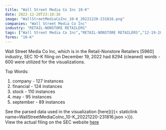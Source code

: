 ```yaml
---
title: "Wall Street Media Co Inc 10-K"
date: 2022-12-20T23:18:16
image: "WallStreetMediaCoInc_10-K_20221220-231816.png"
companies: "Wall Street Media Co Inc"
industry: "RETAIL-NONSTORE RETAILERS"
tags: ["Wall Street Media Co Inc","RETAIL-NONSTORE RETAILERS","12-19-2022","10-K"]
forms: "10-K"
---
```

Wall Street Media Co Inc, which is in the Retail-Nonstore Retailers [5960] industry, SEC 10-K filing on December 19, 2022 had 8294 (cleaned) words - 600 were utilized for the visualizations.

Top Words:
1. company - 127 instances
2. financial - 124 instances
3. stock - 110 instances
4. may - 95 instances
5. september - 89 instances


See the parsed data used in the visualization [here]({{< staticlink name=WallStreetMediaCoInc_10-K_20221220-231816.json >}}).  
View the actual filing on the SEC website [here](https://www.sec.gov/Archives/edgar/data/1473490/0001493152-22-035833.txt)